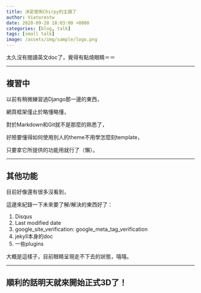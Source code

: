 ```yaml
---
title: 決定使用Chirpy的主題了
author: Viatorestw
date: 2020-09-28 18:03:00 +0800
categories: [blog, talk]
tags: [small talk]
image: /assets/img/sample/logo.png
---
```


太久沒有閱讀英文doc了，覺得有點燒眼睛＝＝

---

## 複習中

以前有稍微練習過Django那一邊的東西，

網頁框架僅止於略懂略懂，

對於Markdown和Git就不是那麼的熟悉了，

好險要懂得如何使用別人的theme不用學怎麼刻template，

只要拿它所提供的功能用就行了（懶）。

---

## 其他功能

目前好像還有很多沒看到，

這邊來紀錄一下未來要了解/解決的東西好了：

1. Disqus
2. Last modified date
3. google_site_verification: google_meta_tag_verification
4. jekyll本身的doc
5. 一些plugins

大概是這樣子，目前眼睛呈現走不下去的狀態，嘻嘻。

---

## 順利的話明天就來開始正式3D了！
